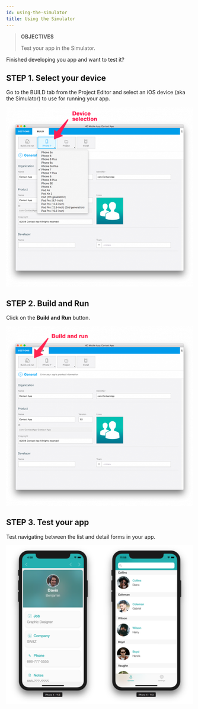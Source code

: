 ```yaml
---
id: using-the-simulator
title: Using the Simulator
---
```


>**OBJECTIVES**
>
> Test your app in the Simulator.

Finished developing you app and want to test it?

## STEP 1. Select your device

Go to the BUILD tab from the Project Editor and select an iOS device (aka the Simulator) to use for running your app.

![Device selection](img/device-selection-4D-for-ios.png)

## STEP 2. Build and Run

Click on the **Build and Run** button.

![Build and Run](img/build-and-run-4D-for-iOS.png)

## STEP 3. Test your app

Test navigating between the list and detail forms in your app.

![Test in Simulator](img/simulator-forms-4D-for-iOS.png) 
